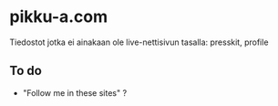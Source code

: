 # pikku-a.com

Tiedostot jotka ei ainakaan ole live-nettisivun tasalla: presskit, profile

## To do
- "Follow me in these sites" ?